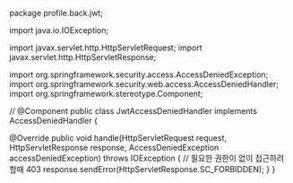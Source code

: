 package profile.back.jwt;

import java.io.IOException;

import javax.servlet.http.HttpServletRequest;
import javax.servlet.http.HttpServletResponse;

import org.springframework.security.access.AccessDeniedException;
import org.springframework.security.web.access.AccessDeniedHandler;
import org.springframework.stereotype.Component;

// @Component
public class JwtAccessDeniedHandler implements AccessDeniedHandler {

  @Override
  public void handle(HttpServletRequest request, HttpServletResponse response,
      AccessDeniedException accessDeniedException) throws IOException {
    // 필요한 권한이 없이 접근하려 할때 403
    response.sendError(HttpServletResponse.SC_FORBIDDEN);
  }
}
